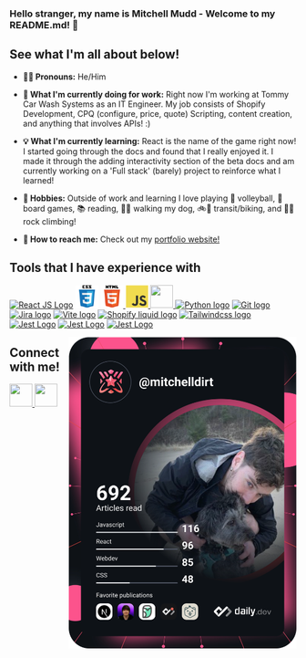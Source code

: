 ### Hello stranger, my name is Mitchell Mudd - Welcome to my README.md! 👋 

## See what I'm all about below!

- **🏳️‍🌈 Pronouns:** He/Him

- **💼 What I'm currently doing for work:** Right now I'm working at Tommy Car Wash Systems as an IT Engineer. My job consists of Shopify Development, CPQ (configure, price, quote) Scripting, content creation, and anything that involves APIs! :) 

- **💡 What I'm currently learning:** React is the name of the game right now! I started going through the docs and found that I really enjoyed it. I made it through the adding interactivity section of the beta docs and am currently working on a 'Full stack' (barely) project to reinforce what I learned!

- **🧗 Hobbies:** Outside of work and learning I love playing 🏐 volleyball, 🎲 board games, 📚 reading, 🐕‍🦺 walking my dog, 🚲🚊 transit/biking, and 🧗‍♂️ rock climbing!

- **📨 How to reach me:** Check out my [portfolio website!](https://www.mitchellmudd.tech/)

## Tools that I have experience with
<div align="left">
<p align="left">
  
  <!-- React Icon --><a href="https://beta.reactjs.org/" target="_blank"> <img src="https://www.vectorlogo.zone/logos/reactjs/reactjs-icon.svg" alt="React JS Logo" width="40" height="40"/></a>
  
  <!-- CSS Icon --><a href="https://www.w3schools.com/css/" target="_blank"> <img src="https://raw.githubusercontent.com/devicons/devicon/master/icons/css3/css3-original-wordmark.svg" alt="css3 logo" width="40" height="40"/></a>
  
  <!-- HTML Icon --><a href="https://developer.mozilla.org/en-US/docs/Web/HTML" target="_blank"> <img src="https://raw.githubusercontent.com/devicons/devicon/master/icons/html5/html5-original-wordmark.svg" alt="html5 logo" width="40" height="40"/> </a>
  
  <!-- JS Icon --><a href="https://developer.mozilla.org/en-US/docs/Web/JavaScript" target="_blank"> <img src="https://raw.githubusercontent.com/devicons/devicon/master/icons/javascript/javascript-original.svg" alt="javascript logo" width="40" height="40"/> </a>
  
  <!-- Typescript Icon --><a href="https://www.typescriptlang.org/" target="_blank"> <img src="https://www.vectorlogo.zone/logos/typescriptlang/typescriptlang-icon.svg" width="40" height="40"> </a>
  
  <!-- Python Icon --><a href="https://www.python.org/" target="_blank"> <img src="https://www.vectorlogo.zone/logos/python/python-icon.svg" alt="Python logo" width="40" height="40"/></a>

  <!-- Git Icon --><a href="https://git-scm.com/" target="_blank"> <img src="https://www.vectorlogo.zone/logos/git-scm/git-scm-icon.svg" alt="Git logo" width="40" height="40"/></a>
  
  <!-- Jira Icon --><a href="https://www.atlassian.com/software/jira" target="_blank"> <img src="https://www.vectorlogo.zone/logos/atlassian_jira/atlassian_jira-icon.svg" alt="Jira logo" width="40" height="40"/></a>
  
  <!-- Vite Icon --><a href="https://vitejs.dev/" target="_blank"> <img src="https://vitejs.dev/logo.svg" alt="Vite logo" width="40" height="40"/></a>
  
  <!-- Liquid Icon --><a href="https://shopify.github.io/liquid/" target="_blank"> <img src="https://external-content.duckduckgo.com/iu/?u=https%3A%2F%2Fprd-mp-images.azureedge.net%2F9dda7041-2870-4a96-bf1e-dd8342e86e7c%2Fzy%2Fd24ce982-a442-48d6-99ca-6cc19b7dba8e%2Fhimmlqlq%2Fliquid-markup.png&f=1&nofb=1" alt="Shopify liquid logo" width="40" height="40"/></a>
  
   <!-- Tailwindcss Icon --><a href="https://tailwindcss.com/" target="_blank"> <img src="https://www.vectorlogo.zone/logos/tailwindcss/tailwindcss-icon.svg" alt="Tailwindcss logo" width="40" height="40"/></a>
   
   <!-- Jest Icon --><a href="https://jestjs.io" target="_blank"> <img src="https://cdn.freebiesupply.com/logos/large/2x/jest-logo-png-transparent.png" alt="Jest Logo" width="40" height="40"/></a>
  
  <!-- Babel Icon --><a href="https://babeljs.io/" target="_blank"> <img src="https://d33wubrfki0l68.cloudfront.net/7a197cfe44548cc1a3f581152af70a3051e11671/78df8/img/babel.svg" alt="Jest Logo" width="50" height="50"/></a>
  
  <!-- Parcel Icon --><a href="https://parceljs.org/" target="_blank"> <img src="https://www.vectorlogo.zone/logos/parceljs/parceljs-icon.svg" alt="Jest Logo" width="40" height="40"/></a></p>
  
<a href="https://app.daily.dev/mitchelldirt">
         <img align="right" src="https://github.com/mitchelldirt/mitchelldirt/blob/main/devcard.svg" width="400" alt="Mitchell Mudd's Dev Card"/></a></div>
                                                                                                                             
                                                                    
## Connect with me! 
<!-- Twitter Icon -->
<p align="left">
<a href="https://twitter.com/mitchelldirt"><img src="https://pluspng.com/img-png/png-twitter-logo-twitter-in-png-2500.png" height="40" width="40"> </a><a href="https://www.linkedin.com/in/mitchell-mudd-96baa7204/"><img src="https://www.vectorlogo.zone/logos/linkedin/linkedin-icon.svg" height="40" width="40"></a></p>

<!--
**mitchelldirt/mitchelldirt** is a ✨ _special_ ✨ repository because its `README.md` (this file) appears on your GitHub profile.

Here are some ideas to get you started:

- 🔭 I’m currently working on ...
- 🌱 I’m currently learning ...
- 👯 I’m looking to collaborate on ...
- 🤔 I’m looking for help with ...
- 💬 Ask me about ...
- 📫 How to reach me: ...
- 😄 Pronouns: ...
- ⚡ Fun fact: ...
-->
